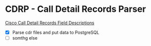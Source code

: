  # CDRP - Call Detail Records Parser

 [Cisco Call Detail Records Field Descriptions](https://www.cisco.com/c/en/us/td/docs/voice_ip_comm/cucm/service/11_5_1/cdrdef/cucm_b_cucm-cdr-administration-guide-1151/cucm_b_cucm-cdr-administration-guide-1151_chapter_0101.html)

 
- [x] Parse cdr files and put data to PostgreSQL
- [ ] somthg else
